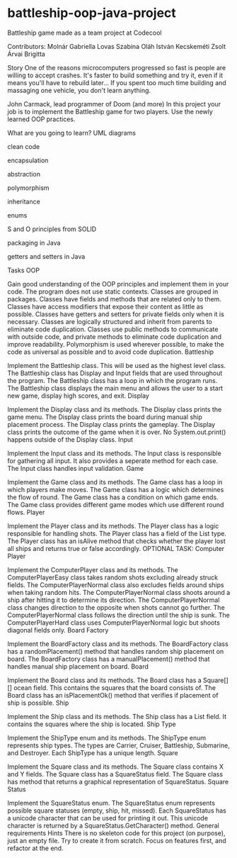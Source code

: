 # battleship-oop-java-project
Battleship game made as a team project at Codecool

Contributors:
Molnár Gabriella 
Lovas Szabina
Oláh István
Kecskeméti Zsolt
Árvai Brigitta


Story
One of the reasons microcomputers progressed so fast is people are willing to accept crashes. It's faster to build something and try it, even if it means you'll have to rebuild later... If you spent too much time building and massaging one vehicle, you don't learn anything.

John Carmack,
lead programmer of Doom (and more)
In this project your job is to implement the Battleship game for two players. Use the newly learned OOP practices.

What are you going to learn?
UML diagrams

clean code

encapsulation

abstraction

polymorphism

inheritance

enums

S and O principles from SOLID

packaging in Java

getters and setters in Java

Tasks
OOP

Gain good understanding of the OOP principles and implement them in your code.
The program does not use static contexts.
Classes are grouped in packages.
Classes have fields and methods that are related only to them.
Classes have access modifiers that expose their content as little as possible.
Classes have getters and setters for private fields only when it is necessary.
Classes are logically structured and inherit from parents to eliminate code duplication.
Classes use public methods to communicate with outside code, and private methods to eliminate code duplication and improve readability.
Polymorphism is used wherever possible, to make the code as universal as possible and to avoid code duplication.
Battleship

Implement the Battleship class. This will be used as the highest level class.
The Battleship class has Display and Input fields that are used throughout the program.
The Battleship class has a loop in which the program runs.
The Battleship class displays the main menu and allows the user to a start new game, display high scores, and exit.
Display

Implement the Display class and its methods.
The Display class prints the game menu.
The Display class prints the board during manual ship placement process.
The Display class prints the gameplay.
The Display class prints the outcome of the game when it is over.
No System.out.print() happens outside of the Display class.
Input

Implement the Input class and its methods.
The Input class is responsible for gathering all input. It also provides a seperate method for each case.
The Input class handles input validation.
Game

Implement the Game class and its methods.
The Game class has a loop in which players make moves.
The Game class has a logic which determines the flow of round.
The Game class has a condition on which game ends.
The Game class provides different game modes which use different round flows.
Player

Implement the Player class and its methods.
The Player class has a logic responsible for handling shots.
The Player class has a field of the List<Ship> type.
The Player class has an isAlive method that checks whether the player lost all ships and returns true or false accordingly.
 OPTIONAL TASK: Computer Player

Implement the ComputerPlayer class and its methods.
The ComputerPlayerEasy class takes random shots excluding already struck fields.
The ComputerPlayerNormal class also excludes fields around ships when taking random hits.
The ComputerPlayerNormal class shoots around a ship after hitting it to determine its direction.
The ComputerPlayerNormal class changes direction to the opposite when shots cannot go further.
The ComputerPlayerNormal class follows the direction until the ship is sunk.
The ComputerPlayerHard class uses ComputerPlayerNormal logic but shoots diagonal fields only.
Board Factory

Implement the BoardFactory class and its methods.
The BoardFactory class has a randomPlacement() method that handles random ship placement on board.
The BoardFactory class has a manualPlacement() method that handles manual ship placement on board.
Board

Implement the Board class and its methods.
The Board class has a Square[][] ocean field. This contains the squares that the board consists of.
The Board class has an isPlacementOk() method that verifies if placement of ship is possible.
Ship

Implement the Ship class and its methods.
The Ship class has a List<Square> field. It contains the squares where the ship is located.
Ship Type

Implement the ShipType enum and its methods.
The ShipType enum represents ship types. The types are Carrier, Cruiser, Battleship, Submarine, and Destroyer.
Each ShipType has a unique length.
Square

Implement the Square class and its methods.
The Square class contains X and Y fields.
The Square class has a SquareStatus field.
The Square class has method that returns a graphical representation of SquareStatus.
Square Status

Implement the SquareStatus enum.
The SquareStatus enum represents possible square statuses (empty, ship, hit, missed).
Each SquareStatus has a unicode character that can be used for printing it out. This unicode character is returned by a SquareStatus.GetCharacter() method.
General requirements
Hints
There is no skeleton code for this project (on purpose), just an empty file. Try to create it from scratch.
Focus on features first, and refactor at the end.

